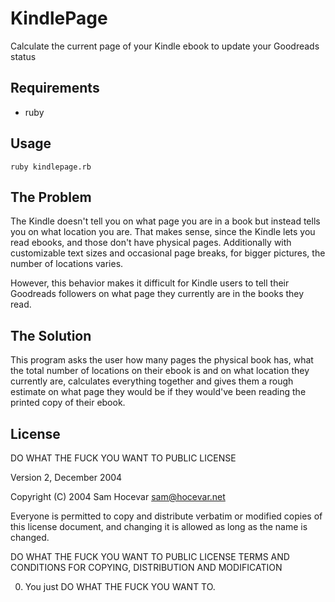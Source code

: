 KindlePage
===

Calculate the current page of your Kindle ebook to update your Goodreads status

Requirements
---

* ruby

Usage
---

    ruby kindlepage.rb

The Problem
---

The Kindle doesn't tell you on what page you are in a book but instead tells you on what location you are. That makes sense, since the Kindle lets you read ebooks, and those don't have physical pages. Additionally with customizable text sizes and occasional page breaks, for bigger pictures, the number of locations varies.

However, this behavior makes it difficult for Kindle users to tell their Goodreads followers on what page they currently are in the books they read.

The Solution
---

This program asks the user how many pages the physical book has, what the total number of locations on their ebook is and on what location they currently are, calculates everything together and gives them a rough estimate on what page they would be if they would've been reading the printed copy of their ebook.

License
---
DO WHAT THE FUCK YOU WANT TO PUBLIC LICENSE

Version 2, December 2004

Copyright (C) 2004 Sam Hocevar <sam@hocevar.net>

Everyone is permitted to copy and distribute verbatim or modified
copies of this license document, and changing it is allowed as long
as the name is changed.

DO WHAT THE FUCK YOU WANT TO PUBLIC LICENSE
TERMS AND CONDITIONS FOR COPYING, DISTRIBUTION AND MODIFICATION

0. You just DO WHAT THE FUCK YOU WANT TO.